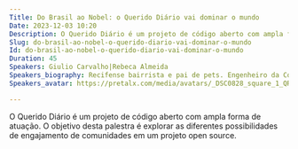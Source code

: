 ```yaml
---
Title: Do Brasil ao Nobel: o Querido Diário vai dominar o mundo
Date: 2023-12-03 10:20
Description: O Querido Diário é um projeto de código aberto com ampla forma de atuação. O objetivo desta palestra é explorar as diferentes possibilidades de engajamento de comunidades em um projeto open source.
Slug: do-brasil-ao-nobel-o-querido-diario-vai-dominar-o-mundo
Id: do-brasil-ao-nobel-o-querido-diario-vai-dominar-o-mundo
Duration: 45
Speakers: Giulio Carvalho|Rebeca Almeida
Speakers_biography: Recifense bairrista e pai de pets. Engenheiro da Computação pela UFPE. Ativo na comunidade Python desde 2018. Hoje atua como coordenador de Inovação Cívica da OKBR.|Gestora de Comunidades no programa Ciência de Dados para Inovação Cívica da Open Knowledge Brasil (OKBR). Membro do Pyladies Salvador e Raul Hacker Club. Artista visual apaixonada por videogames.
Speakers_avatar: https://pretalx.com/media/avatars/_DSC0828_square_1_QRlJG6j.png|https://pretalx.com/media/avatars/pp4_esF3ckJ.jpg

---
```


O Querido Diário é um projeto de código aberto com ampla forma de atuação. O objetivo desta palestra é explorar as diferentes possibilidades de engajamento de comunidades em um projeto open source.